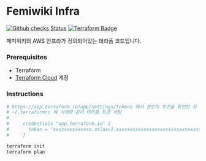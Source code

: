 Femiwiki Infra
========
[![Github checks Status]][github checks link] [![Terraform Badge]][Terraform Cloud Link]

페미위키의 AWS 인프라가 정의되어있는 테라폼 코드입니다.

### Prerequisites

- Terraform
- [Terraform Cloud] 계정

### Instructions

```bash
# https://app.terraform.io/app/settings/tokens 에서 본인의 토큰을 확인한 뒤
# ~/.terraformrc 에 아래와 같이 테라폼 토큰 세팅
#
#     credentials "app.terraform.io" {
#       token = "xxxxxxxxxxxxxx.atlasv1.xxxxxxxxxxxxxxxxxxxxxxxxxxxxxxxxxxxxxxxxxxxxxxxxxxxxxxxxxxxxxxxxxxx"
#     }

terraform init
terraform plan
```

[github checks status]: https://badgen.net/github/checks/femiwiki/infra
[github checks link]: https://github.com/femiwiki/infra/actions
[Terraform Badge]: https://badgen.net/badge/icon/terraform?label&icon=https://unpkg.com/badgen-icons@0.12.0/icons/terraform.svg
[Terraform Cloud Link]: https://app.terraform.io/app/femiwiki/workspaces
[Terraform Cloud]: https://app.terraform.io
